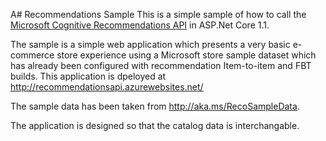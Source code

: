 A# Recommendations Sample
This is a simple sample of how to call the [Microsoft Cognitive Recommendations API](https://azure.microsoft.com/en-us/services/cognitive-services/recommendations/) in ASP.Net Core 1.1.

The sample is a simple web application which presents a very basic e-commerce store experience using a Microsoft store sample dataset which has already been configured with recommendation Item-to-item and FBT builds. This application is dpeloyed at http://recommendationsapi.azurewebsites.net/

The sample data has been taken from http://aka.ms/RecoSampleData.

The application is designed so that the catalog data is interchangable.
